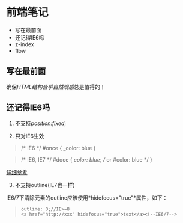 # 前端笔记 #
- 写在最前面
- 还记得IE6吗
- z-index
- flow

## 写在最前面 ##
确保*HTML结构合乎自然观感*总是值得的！

## 还记得IE6吗 ##
1. 不支持*position:fixed*;

2. 只对IE6生效

>/* IE6 */
>#once { _color: blue }

>/* IE6, IE7 */
>#doce { *color: blue; /* or #color: blue */ }

[详细参考](http://www.paulirish.com/2009/browser-specific-css-hacks/) 

3. 不支持outline(IE7也一样)

IE6/7下清除元素的outline应该使用*hidefocus="true"*属性，如下：

>    `outline: 0;//IE>=8`    
>    `<a href="http://xxx" hidefocus="true">text</a><!--IE6/7-->`


